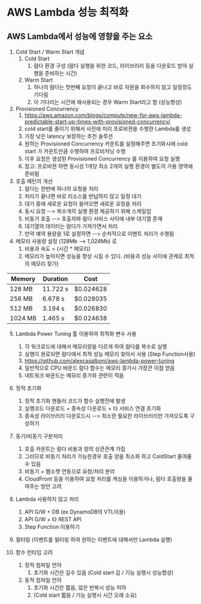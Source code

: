 # AWS Lambda 성능 최적화 

## AWS Lambda에서 성능에 영향을 주는 요소

1. Cold Start / Warm Start 개념
   1. Cold Start
      1. 람다 환경 구성 (람다 실행을 위한 코드, 라이브러리 등을 다운로드 받아 실행을 준비하는 시간)
   2. Warm Start
      1. 하나의 람다는 첫번째 요청이 끝나고 바로 자원을 회수하지 않고 일정정도 기다림
      2. 이 기다리는 시간에 재사용되는 경우 Warm Start라고 함 (성능향상)
2. Provisioned Concurrency
   1. https://aws.amazon.com/blogs/compute/new-for-aws-lambda-predictable-start-up-times-with-provisioned-concurrency/
   2. cold start를 줄이기 위해서 사전에 미리 프로비젼을 수행한 Lambda를 생성
   3. 가장 낮은 latency 보장하는 추천 솔루션
   4. 원하는 Provisioned Concurrency 카운트를 설정해주면 초기화시에 cold start 가 카운트만큼 수행하여 프로비저닝 수행
   5. 이후 요청은 생성된 Provisioned Concurrency 를 이용하여 요청 실행 
   6. 참고: 프로비젼 하면 동시성 1개당 최소 2개의 실행 환경이 별도의 가용 영역에 준비됨 
3. 호출 패턴의 개선 
   1. 람다는 한번에 하나의 요청을 처리
   2. 처리가 끝나면 바로 리소스를 반납하지 않고 일정 대기
   3. 대기 중에 새로운 요청이 들어오면 새로운 요청을 처리 
   4. 동시 요청 --> 복수개의 실행 환경 제공하기 위해 스케일업 
   5. 비동기 호출 --> 호출자와 람다 서비스 사이에 내부 대기열 존재
   6. 대기열의 데이터는 람다가 가져가면서 처리 
   7. 만약 예약 용량을 1로 설정하면 --> 순차적으로 이벤트 처리가 수행됨 
4. 메모리 사용량 설정 (128Mb --> 1,024Mb) 로
   1. 비용과 속도 = (시간 * 메모리)
   2. 메모리가 높아지면 성능을 향상 시킬 수 있다. (비용과 성능 사이에 관계로 최적의 메모리 찾기)

|Memory|	Duration|	Cost|
|---|---|---|
|128 MB|	11.722 s|	$0.024628|
|256 MB|	6.678 s|	$0.028035|
|512 MB|	3.194 s|	$0.026830|
|1024 MB|	1.465 s|	$0.024638|

5. Lambda Power Tuning 툴 이용하여 최적화 변수 사용
   1. 각 워크로드에 대해서 메모리량을 다르게 하여 람다를 복수로 실행
   2. 실행이 완료되면 람다에서 최적 성능 메모리 찾아서 사용 (Step Function사용)
   3. https://github.com/alexcasalboni/aws-lambda-power-tuning
   4. 일반적으로 CPU 바운드 람다 함수는 메모리 증가시 가장큰 이점 얻음
   5. 네트워크 바운드는 메모리 증가와 관련이 적음 

6. 정적 초기화 
   1. 정적 초기화 핸들러 코드가 함수 실행전에 발생
   2. 실행코드 다운로드 + 종속성 다운로드 + 타 서비스 연결 초기화 
   3. 종속성 라이브러리 다운로드시 --> 최소한 필요한 라이브러리만 가져오도록 구성하기 

7. 동기/비동기 구분처리
   1. 호출 카운트는 람다 비용과 양의 상관관계 가짐
   2. 그러므로 비동기 처리가 가능한경우 호출 양을 최소화 하고 ColdStart 줄여줄 수 있음 
   3. 비동기 + 웹소켓 연동으로 요청/처리 분리 
   4. CloudFront 등을 이용하여 요청 처리를 캐싱을 이용하거나, 람다 호출량을 줄여주는 방안 고려

8. Lambda 사용하지 않고 처리
   1. API G/W + DB (ex DynamoDB의 VTL이용)
   2. API G/W + 타 REST API
   3. Step Function 이용하기
   
9.  필터링 (이벤트를 필터링 하여 원하는 이벤트에 대해서만 Lambda 실행)
10. 함수 런타임 고려
    1. 정적 컴파일 언어
       1. 초기화 시간은 길수 있음 (Cold start 김 / 기능 실행시 성능향상)
    2. 동적 컴파일 언어
       1. 초기화 시간은 짧음, 많은 반복시 성능 저하
       2. (Cold start 짧음 / 기능 실행시 시간 오래 소요)